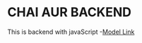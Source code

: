 # CHAI AUR BACKEND

This is backend with javaScript
-[Model Link](https://app.eraser.io/workspace/YtPqZ1VogxGy1jzIDkzj)
